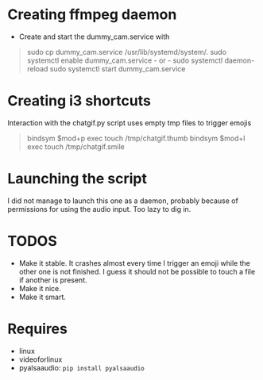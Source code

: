 Creating ffmpeg daemon
======================

* Create and start the dummy_cam.service with 
> sudo cp dummy_cam.service /usr/lib/systemd/system/.
> sudo systemctl enable dummy_cam.service - or - sudo systemctl daemon-reload
> sudo systemctl start dummy_cam.service

Creating i3 shortcuts
=====================
Interaction with the chatgif.py script uses empty tmp files to trigger emojis
> bindsym $mod+p exec touch /tmp/chatgif.thumb
> bindsym $mod+l exec touch /tmp/chatgif.smile

Launching the script
====================
I did not manage to launch this one as a daemon, probably because of permissions for using the audio input. Too lazy to dig in.

TODOS
=====
* Make it stable. It crashes almost every time I trigger an emoji while the other one is not finished. I guess it should not be possible to touch a file if another is present.
* Make it nice.
* Make it smart.

Requires
========
* linux
* videoforlinux
* pyalsaaudio: `pip install pyalsaaudio`
